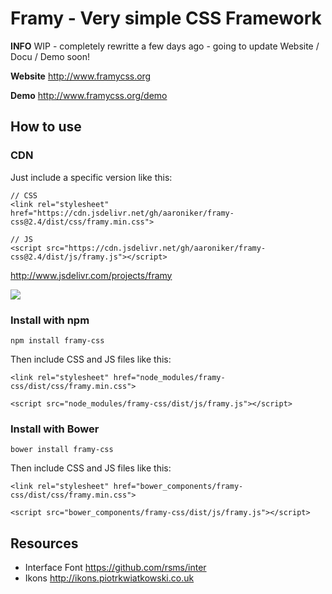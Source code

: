 # Framy - Very simple CSS Framework

__INFO__ WIP - completely rewritte a few days ago - going to update Website / Docu / Demo soon!

__Website__ http://www.framycss.org

__Demo__ http://www.framycss.org/demo

## How to use

### CDN

Just include a specific version like this:
```
// CSS
<link rel="stylesheet" href="https://cdn.jsdelivr.net/gh/aaroniker/framy-css@2.4/dist/css/framy.min.css">

// JS
<script src="https://cdn.jsdelivr.net/gh/aaroniker/framy-css@2.4/dist/js/framy.js"></script>
```

http://www.jsdelivr.com/projects/framy

[![](https://data.jsdelivr.com/v1/package/gh/aaroniker/framy-css/badge)](https://www.jsdelivr.com/package/gh/aaroniker/framy-css)

### Install with npm
```
npm install framy-css
```
Then include CSS and JS files like this:
```
<link rel="stylesheet" href="node_modules/framy-css/dist/css/framy.min.css">

<script src="node_modules/framy-css/dist/js/framy.js"></script>
```

### Install with Bower
```
bower install framy-css
```
Then include CSS and JS files like this:
```
<link rel="stylesheet" href="bower_components/framy-css/dist/css/framy.min.css">

<script src="bower_components/framy-css/dist/js/framy.js"></script>
```

## Resources

* Interface Font https://github.com/rsms/inter
* Ikons http://ikons.piotrkwiatkowski.co.uk

